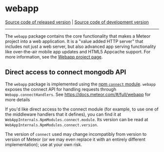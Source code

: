 # webapp
[Source code of released version](https://github.com/meteor/meteor/tree/master/packages/webapp) | [Source code of development version](https://github.com/meteor/meteor/tree/devel/packages/webapp)
***

The `webapp` package contains the core functionality that makes a
Meteor project into a web application. It is a "value added HTTP
server" that includes not just a web server, but also advanced app
serving functionality like over-the-air mobile app updates and HTML5
Appcache support. For more information, see the [Webapp project
page](https://github.com/meteor/meteor/tree/devel/packages/webapp).


## Direct access to connect mongodb API

The `webapp` package is implemented using the
[npm `connect` module](https://www.npmjs.com/package/connect).  `webapp` exposes
the connect API for handling requests through `Webapp.connectHandlers`.  See
https://docs.meteor.com/#/full/webapp for more details

If you'd like direct access to the connect module (for example, to use one of
the middleware handlers that it defines), you can find it at
`WebAppInternals.NpmModules.connect.module`. Its version can be read at
`WebAppInternals.NpmModules.connect.version`.

The version of `connect` used may change incompatibly from version to version of
Meteor (or we may even replace it with an entirely different implementation);
use at your own risk.
